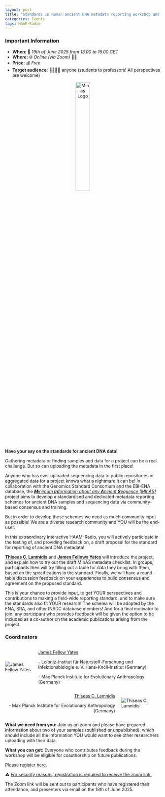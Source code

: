 ```yaml
---
layout: post
title: "Standards in Human ancient DNA metadata reporting workshop and round table"
categories: Events
tags: HAAM-Radio
---
```


### Important Information
- **When:** 📅 _19th of June 2025 from 13.00 to 16.00 CET_
- **Where:** 🌐 _Online (via Zoom)_ 🧑‍💻
- **Price:** 💰 _Free_
- **Target audience:** 🧑‍🔬🧑‍💻 anyone (students to professors! All perspectives are welcome)

<p  align="middle">
<img src="{{ "assets/media/event_images/2025-05-09-event/minas-logo-flat.png" | relative_url }}" alt="Minas Logo" style="width: 30%; height: 30%">
</p>

**Have your say on the standards for ancient DNA data!**

Gathering metadata or finding samples and data for a project can be a real challenge.
But so can uploading the metadata in the first place!

Anyone who has ever uploaded sequencing data to public repositories or aggregated data for a project knows what a nightmare it can be!
In collaboration with the Genomics Standard Consortium and the EBI-ENA database, the [_**M**inimum **In**formation about any **A**ncient **S**equence (MInAS)_](https://www.mixs-minas.org/) project aims to develop a standardised and dedicated metadata reporting schemes for ancient DNA samples and sequencing data via community-based consensus and training.

But in order to develop these schemes we need as much community input as possible!
We are a diverse research community and YOU will be the end-user.

In this extraordinary interactive HAAM-Radio, you will actively participate in the testing of, and providing feedback on, a draft proposal for the standard for reporting of ancient DNA metadata!

[**Thiseas C. Lamnidis**](https://www.eva.mpg.de/archaeogenetics/staff/thiseas-christos-lamnidis/) and [**James Fellows Yates**](https://www.jafy.eu/) will introduce the project, and explain how to try out the draft MInAS metadata checklist.
In groups, participants then will try filling out a table for data they bring with them, based on the specifications in the standard.
Finally, we will have a round-table discussion feedback on your experiences to build consensus and agreement on the proposed standard.

This is your chance to provide input, to get YOUR perspectives and contributions to making a field-wide reporting standard, and to make sure the standards also fit YOUR research!
The schema will be adopted by the ENA, SRA, and other INSDC database members!
And for a final motivator to join: any participant who provides feedback will be given the option to be included as a co-author on the academic publications arising from the project. 

### Coordinators


<div style="display: flex; align-items: center;">
  <img src="{{ 'assets/media/event_images/2025-05-09-event/FELLOWS_YATES_James.jpg' | relative_url }}" 
       alt="James Fellow Yates" 
       style="max-width: 200px; margin-right: 20px;">
  <div>
    <p><u>James Fellow Yates</u></p>
    <p> - Leibniz-Institut für Naturstoff-Forschung und Infektionsbiologie e. V. Hans-Knöll-Institut (Germany) </p>
    <p> - Max Planck Institute for Evolutionary Anthropology (Germany)</p>
  </div>
</div>

<div style="display: flex; align-items: center;">
  <div>
    <p style="text-align: right"><u>Thiseas C. Lamnidis</u></p>
    <p style="text-align: right"> - Max Planck Institute for Evolutionary Anthropology (Germany)</p>
  </div>
  <img src="{{ 'assets/media/event_images/2025-05-09-event/LAMNIDIS_Thiseas.jpg' | relative_url }}" 
       alt="Thiseas C. Lamnidis" 
       style="max-width: 200px; margin-left: 20px;">
</div>

**What we need from you:**
Join us on zoom and please have prepared information about two of your samples (published or unpublished), which should include all the information YOU would want to see other researchers uploading with their data.

**What you can get:**
Everyone who contributes feedback during the workshop will be eligible for coauthorship on future publications.

Please register [here](https://forms.gle/56uacGKDBpZu3MFG7). 

⚠️ <u>For security reasons, registration is required to receive the zoom link.</u>

The Zoom link will be sent out to participants who have registered their attendance, and presenters via email on the 18th of June 2025.
